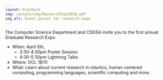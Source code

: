 ```yaml
---
layout: brochure
img: /assets/img/ResearchExpo2018.pdf
img_alt: Event poster for research expo
---
```


The Computer Science Department and CSGSA invite you to the first annual Graduate Research Expo

- When: April 5th, 
  - 3:30-4:30pm Poster Session
  - 4:30-5:30pm Lightning Talks
- Where: DCL 1B70
- What: Learn about current research in robotics, human centered computing, programming languages, scientific computing and more.

<!--more-->